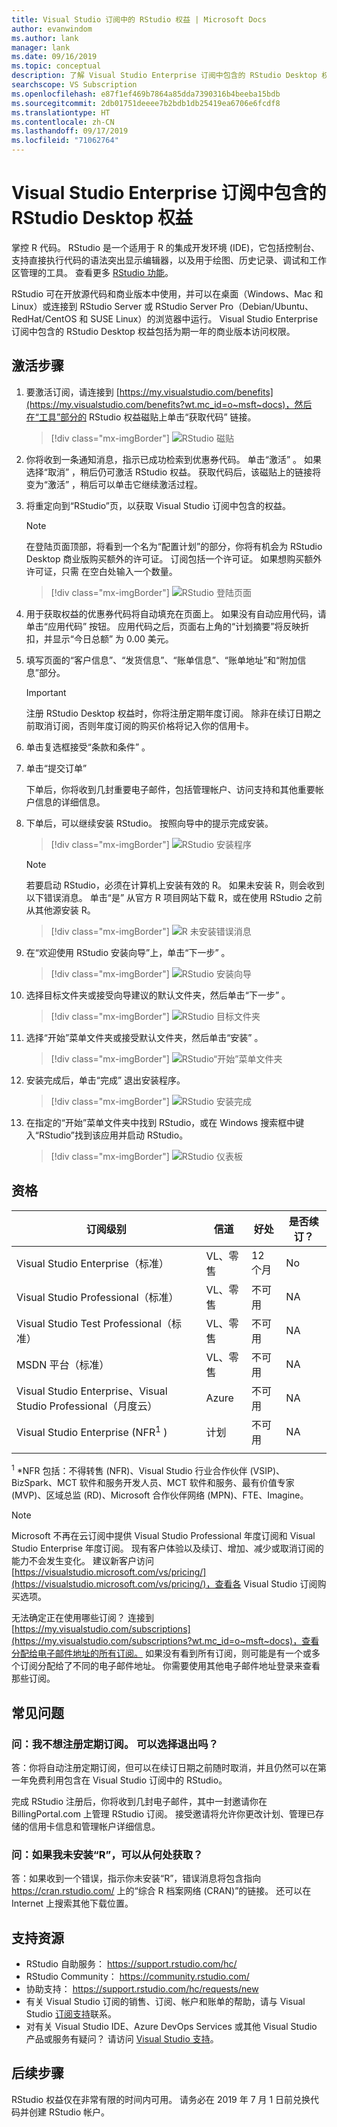 ```yaml
---
title: Visual Studio 订阅中的 RStudio 权益 | Microsoft Docs
author: evanwindom
ms.author: lank
manager: lank
ms.date: 09/16/2019
ms.topic: conceptual
description: 了解 Visual Studio Enterprise 订阅中包含的 RStudio Desktop 权益
searchscope: VS Subscription
ms.openlocfilehash: e87f1ef469b7864a85dda7390316b4beeba15bdb
ms.sourcegitcommit: 2db01751deeee7b2bdb1db25419ea6706e6fcdf8
ms.translationtype: HT
ms.contentlocale: zh-CN
ms.lasthandoff: 09/17/2019
ms.locfileid: "71062764"
---
```

# <a name="the-rstudio-desktop-benefit-included-in-visual-studio-enterprise-subscriptions"></a>Visual Studio Enterprise 订阅中包含的 RStudio Desktop 权益

掌控 R 代码。  RStudio 是一个适用于 R 的集成开发环境 (IDE)，它包括控制台、支持直接执行代码的语法突出显示编辑器，以及用于绘图、历史记录、调试和工作区管理的工具。 查看更多 [RStudio 功能](https://www.rstudio.com/products/rstudio/features/)。

RStudio 可在开放源代码和商业版本中使用，并可以在桌面（Windows、Mac 和 Linux）或连接到 RStudio Server 或 RStudio Server Pro（Debian/Ubuntu、RedHat/CentOS 和 SUSE Linux）的浏览器中运行。  Visual Studio Enterprise 订阅中包含的 RStudio Desktop 权益包括为期一年的商业版本访问权限。

## <a name="activation-steps"></a>激活步骤
1. 要激活订阅，请连接到 [https://my.visualstudio.com/benefits](https://my.visualstudio.com/benefits?wt.mc_id=o~msft~docs)，然后在“工具”部分的 RStudio 权益磁贴上单击“获取代码”  链接。
   > [!div class="mx-imgBorder"]
   > ![RStudio 磁贴](_img/vs-rstudio/vs-rstudio-tile.png)

2. 你将收到一条通知消息，指示已成功检索到优惠券代码。  单击“激活”  。  如果选择“取消”  ，稍后仍可激活 RStudio 权益。  获取代码后，该磁贴上的链接将变为“激活”  ，稍后可以单击它继续激活过程。

3. 将重定向到“RStudio”页，以获取 Visual Studio 订阅中包含的权益。

    > [!NOTE]
    > 在登陆页面顶部，将看到一个名为“配置计划”的部分，你将有机会为 RStudio Desktop 商业版购买额外的许可证。  订阅包括一个许可证。  如果想购买额外许可证，只需  在空白处输入一个数量。

    > [!div class="mx-imgBorder"]
    > ![RStudio 登陆页面](_img/vs-rstudio/vs-rstudio-landing-page.png)

4. 用于获取权益的优惠券代码将自动填充在页面上。  如果没有自动应用代码，请单击“应用代码”  按钮。 应用代码之后，页面右上角的“计划摘要”将反映折扣，并显示“今日总额”  为 0.00 美元。

5. 填写页面的“客户信息”、“发货信息”、“账单信息”、“账单地址”和“附加信息”部分。

    > [!IMPORTANT]
    > 注册 RStudio Desktop 权益时，你将注册定期年度订阅。  除非在续订日期之前取消订阅，否则年度订阅的购买价格将记入你的信用卡。

6. 单击复选框接受“条款和条件”  。

7. 单击“提交订单” 

    下单后，你将收到几封重要电子邮件，包括管理帐户、访问支持和其他重要帐户信息的详细信息。

8. 下单后，可以继续安装 RStudio。  按照向导中的提示完成安装。

    > [!div class="mx-imgBorder"]
    > ![RStudio 安装程序](_img/vs-rstudio/vs-rstudio-installer.png)

    > [!NOTE]
    > 若要启动 RStudio，必须在计算机上安装有效的 R。  如果未安装 R，则会收到以下错误消息。  单击“是”  从官方 R 项目网站下载 R，或在使用 RStudio 之前从其他源安装 R。

   > [!div class="mx-imgBorder"]
   > ![R 未安装错误消息](_img/vs-rstudio/vs-rstudio-not-installed.png)

9. 在“欢迎使用 RStudio 安装向导”上，单击“下一步”  。

    > [!div class="mx-imgBorder"]
    > ![RStudio 安装向导](_img/vs-rstudio/vs-rstudio-wizard.png)

10. 选择目标文件夹或接受向导建议的默认文件夹，然后单击“下一步”  。
    > [!div class="mx-imgBorder"]
    > ![RStudio 目标文件夹](_img/vs-rstudio/vs-rstudio-destination.png)

11. 选择“开始”菜单文件夹或接受默认文件夹，然后单击“安装”  。
    > [!div class="mx-imgBorder"]
    > ![RStudio“开始”菜单文件夹](_img/vs-rstudio/vs-rstudio-start-folder.png)

12. 安装完成后，单击“完成”  退出安装程序。
    > [!div class="mx-imgBorder"]
    > ![RStudio 安装完成](_img/vs-rstudio/vs-rstudio-complete.png)

13. 在指定的“开始”菜单文件夹中找到 RStudio，或在 Windows 搜索框中键入“RStudio”找到该应用并启动 RStudio。
    > [!div class="mx-imgBorder"]
    > ![RStudio 仪表板](_img/vs-rstudio/vs-rstudio-dashboard.png)

## <a name="eligibility"></a>资格

|                          订阅级别                          |     信道      |    好处    |   是否续订？   |
|----------------------------------------------------------------------|-------------------|---------------|----------------|
|          Visual Studio Enterprise（标准）           | VL、零售 |   12 个月    | No|
|         Visual Studio Professional（标准）          | VL、零售 |   不可用    | NA |
|              Visual Studio Test Professional（标准）              |    VL、零售     |   不可用    | NA |
|                      MSDN 平台（标准）                       |    VL、零售     |   不可用   | NA |
| Visual Studio Enterprise、Visual Studio Professional（月度云） |       Azure       | 不可用 |       NA       |
|             Visual Studio Enterprise (NFR<sup>1</sup> )              |      计划      | 不可用 |       NA       |
||

<sup>1</sup>  *NFR 包括：不得转售 (NFR)、Visual Studio 行业合作伙伴 (VSIP)、BizSpark、MCT 软件和服务开发人员、MCT 软件和服务、最有价值专家 (MVP)、区域总监 (RD)、Microsoft 合作伙伴网络 (MPN)、FTE、Imagine。 

> [!NOTE]
> Microsoft 不再在云订阅中提供 Visual Studio Professional 年度订阅和 Visual Studio Enterprise 年度订阅。 现有客户体验以及续订、增加、减少或取消订阅的能力不会发生变化。 建议新客户访问 [https://visualstudio.microsoft.com/vs/pricing/](https://visualstudio.microsoft.com/vs/pricing/)，查看各 Visual Studio 订阅购买选项。

无法确定正在使用哪些订阅？  连接到 [https://my.visualstudio.com/subscriptions](https://my.visualstudio.com/subscriptions?wt.mc_id=o~msft~docs)，查看分配给电子邮件地址的所有订阅。 如果没有看到所有订阅，则可能是有一个或多个订阅分配给了不同的电子邮件地址。  你需要使用其他电子邮件地址登录来查看那些订阅。

## <a name="frequently-asked-questions"></a>常见问题

### <a name="q-i-dont-want-to-sign-up-for-a-recurring-subscription--can-i-opt-out"></a>问：我不想注册定期订阅。  可以选择退出吗？

答：你将自动注册定期订阅，但可以在续订日期之前随时取消，并且仍然可以在第一年免费利用包含在 Visual Studio 订阅中的 RStudio。

完成 RStudio 注册后，你将收到几封电子邮件，其中一封邀请你在 BillingPortal.com 上管理 RStudio 订阅。  接受邀请将允许你更改计划、管理已存储的信用卡信息和管理帐户详细信息。

### <a name="q--if-i-dont-have-r-installed-where-can-i-get-it"></a>问：如果我未安装“R”，可以从何处获取？

答：如果收到一个错误，指示你未安装“R”，错误消息将包含指向 https://cran.rstudio.com/ 上的“综合 R 档案网络 (CRAN)”的链接。  还可以在 Internet 上搜索其他下载位置。

## <a name="support-resources"></a>支持资源

- RStudio 自助服务： https://support.rstudio.com/hc/
- RStudio Community： https://community.rstudio.com/
- 协助支持： https://support.rstudio.com/hc/requests/new
- 有关 Visual Studio 订阅的销售、订阅、帐户和账单的帮助，请与 Visual Studio [订阅支持](https://visualstudio.microsoft.com/subscriptions/support/)联系。
- 对有关 Visual Studio IDE、Azure DevOps Services 或其他 Visual Studio 产品或服务有疑问？  请访问 [Visual Studio 支持](https://visualstudio.microsoft.com/support/)。

## <a name="next-steps"></a>后续步骤

RStudio 权益仅在非常有限的时间内可用。  请务必在 2019 年 7 月 1 日前兑换代码并创建 RStudio 帐户。
